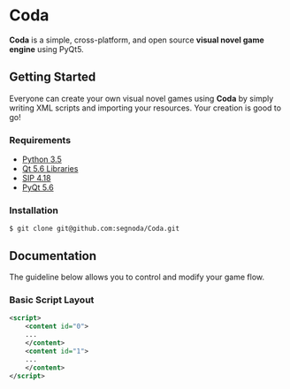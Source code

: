 # Coda

**Coda** is a simple, cross-platform, and open source **visual novel game engine** using PyQt5.

## Getting Started

Everyone can create your own visual novel games using **Coda** by simply writing XML scripts and importing your resources. Your creation is good to go!

### Requirements

* [Python 3.5](https://www.python.org/downloads/)
* [Qt 5.6 Libraries](http://www.qt.io/download/)
* [SIP 4.18](https://riverbankcomputing.com/software/sip/download)
* [PyQt 5.6](https://riverbankcomputing.com/software/pyqt/download5)

### Installation

```
$ git clone git@github.com:segnoda/Coda.git
```

## Documentation

The guideline below allows you to control and modify your game flow.

### Basic Script Layout

```xml
<script>
    <content id="0">
    ...
    </content>
    <content id="1">
    ...
    </content>
</script>
```
